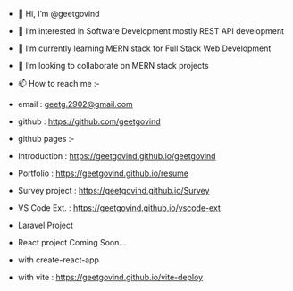 - 👋 Hi, I’m @geetgovind
- 👀 I’m interested in Software Development mostly REST API development
- 🌱 I’m currently learning MERN stack for Full Stack Web Development
- 💞️ I’m looking to collaborate on MERN stack projects
- 📫 How to reach me :-
- email : geetg.2902@gmail.com
- github : https://github.com/geetgovind
- github pages :-
- Introduction     : https://geetgovind.github.io/geetgovind
- Portfolio        : https://geetgovind.github.io/resume
- Survey project   : https://geetgovind.github.io/Survey
- VS Code Ext.     : https://geetgovind.github.io/vscode-ext
- Laravel Project  

- React project Coming Soon...
- with create-react-app
- with vite        : https://geetgovind.github.io/vite-deploy

<!---
geetgovind/geetgovind is a ✨ special ✨ repository because its `README.md` (this file) appears on your GitHub profile.
You can click the Preview link to take a look at your changes.
--->
